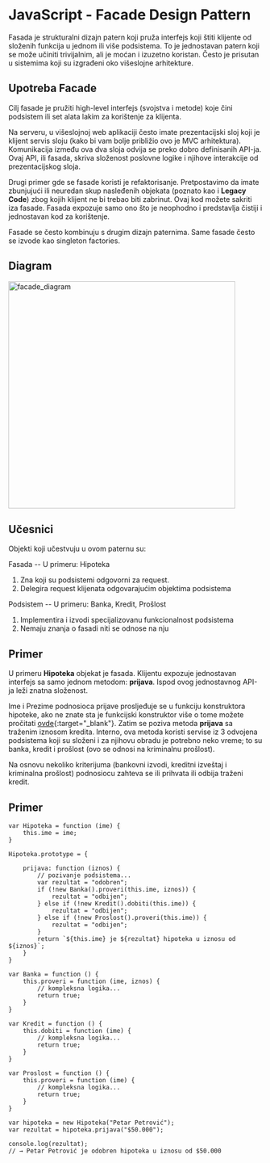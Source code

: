 # JavaScript - Facade Design Pattern

Fasada je strukturalni dizajn patern koji pruža interfejs koji štiti klijente od složenih funkcija u jednom ili više podsistema. To je jednostavan patern koji se može učiniti trivijalnim, ali je moćan i izuzetno koristan. Često je prisutan u sistemima koji su izgrađeni oko višeslojne arhitekture.

## Upotreba Facade

Cilj fasade je pružiti high-level interfejs (svojstva i metode) koje čini podsistem ili set alata lakim za korištenje za klijenta.

Na serveru, u višeslojnoj web aplikaciji često imate prezentacijski sloj koji je klijent servis sloju (kako bi vam bolje približio ovo je MVC arhitektura). Komunikacija između ova dva sloja odvija se preko dobro definisanih API-ja. Ovaj API, ili fasada, skriva složenost poslovne logike i njihove interakcije od prezentacijskog sloja. 

Drugi primer gde se fasade koristi je refaktorisanje. Pretpostavimo da imate zbunjujući ili neuredan skup nasleđenih objekata (poznato kao i **Legacy Code**) zbog kojih klijent ne bi trebao biti zabrinut. Ovaj kod možete sakriti iza fasade. Fasada expozuje samo ono što je neophodno i predstavlja čistiji i jednostavan kod za korištenje.

Fasade se često kombinuju s drugim dizajn paternima. Same fasade često se izvode kao singleton factories.

## Diagram

<img width="450" alt="facade_diagram" src="https://user-images.githubusercontent.com/21141150/206467227-1859aee6-464a-4944-bb70-7dc3e9f857c2.png">

## Učesnici

Objekti koji učestvuju u ovom paternu su: 

Fasada -- U primeru: Hipoteka 
1. Zna koji su podsistemi odgovorni za request.
2. Delegira request klijenata odgovarajućim objektima podsistema

Podsistem -- U primeru: Banka, Kredit, Prošlost
1. Implementira i izvodi specijalizovanu funkcionalnost podsistema 
2. Nemaju znanja o fasadi niti se odnose na nju

## Primer

U primeru **Hipoteka** objekat je fasada. Klijentu expozuje jednostavan interfejs sa samo jednom metodom: **prijava**. Ispod ovog jednostavnog API-ja leži znatna složenost.

Ime i Prezime podnosioca prijave prosljeđuje se u funkciju konstruktora hipoteke, ako ne znate sta je funkcijski konstruktor više o tome možete pročitati [ovde](https://github.com/milospantelinac/Prototype_JavaScript){:target="_blank"}. Zatim se poziva metoda **prijava** sa traženim iznosom kredita. Interno, ova metoda koristi servise iz 3 odvojena podsistema koji su složeni i za njihovu obradu je potrebno neko vreme; to su banka, kredit i prošlost (ovo se odnosi na kriminalnu prošlost).

Na osnovu nekoliko kriterijuma (bankovni izvodi, kreditni izveštaj i kriminalna prošlost) podnosiocu zahteva se ili prihvata ili odbija traženi kredit.

## Primer

```
var Hipoteka = function (ime) {
    this.ime = ime;
}

Hipoteka.prototype = {

    prijava: function (iznos) {
        // pozivanje podsistema...
        var rezultat = "odobren";
        if (!new Banka().proveri(this.ime, iznos)) {
            rezultat = "odbijen";
        } else if (!new Kredit().dobiti(this.ime)) {
            rezultat = "odbijen";
        } else if (!new Proslost().proveri(this.ime)) {
            rezultat = "odbijen";
        }
        return `${this.ime} je ${rezultat} hipoteka u iznosu od ${iznos}`;
    }
}

var Banka = function () {
    this.proveri = function (ime, iznos) {
        // kompleksna logika...
        return true;
    }
}

var Kredit = function () {
    this.dobiti = function (ime) {
        // kompleksna logika...
        return true;
    }
}

var Proslost = function () {
    this.proveri = function (ime) {
        // kompleksna logika...
        return true;
    }
}

var hipoteka = new Hipoteka("Petar Petrović");
var rezultat = hipoteka.prijava("$50.000");

console.log(rezultat);
// → Petar Petrović je odobren hipoteka u iznosu od $50.000
```
